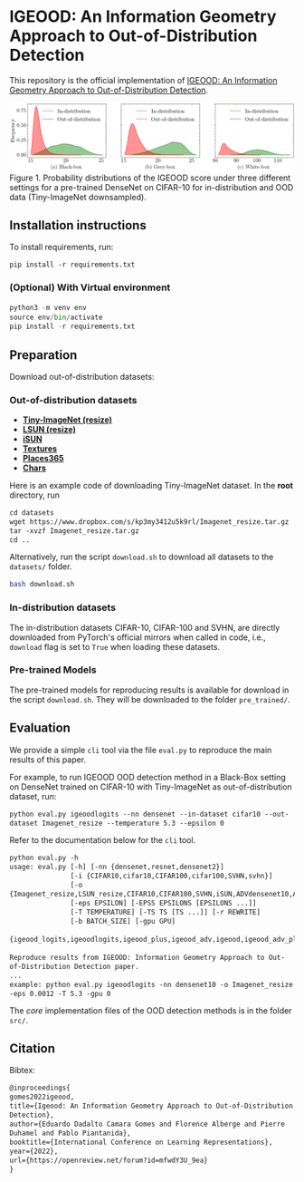 # IGEOOD: An Information Geometry Approach to Out-of-Distribution Detection

This repository is the official implementation of [IGEOOD: An Information Geometry Approach to Out-of-Distribution Detection](https://github.com/igeood/Igeood).

![Histogram](images/kde.png)
Figure 1. Probability distributions of the IGEOOD score under three different settings for a pre-trained DenseNet on CIFAR-10 for in-distribution and OOD data (Tiny-ImageNet downsampled).

## Installation instructions

To install requirements, run:

```setup
pip install -r requirements.txt
```

### (Optional) With Virtual environment

```python
python3 -m venv env
source env/bin/activate
pip install -r requirements.txt
```

## Preparation

Download out-of-distribution datasets:

### Out-of-distribution datasets

* **[Tiny-ImageNet (resize)](https://www.dropbox.com/s/kp3my3412u5k9rl/Imagenet_resize.tar.gz)**
* **[LSUN (resize)](https://www.dropbox.com/s/moqh2wh8696c3yl/LSUN_resize.tar.gz)** 
* **[iSUN](https://www.dropbox.com/s/ssz7qxfqae0cca5/iSUN.tar.gz)**
* **[Textures](https://www.robots.ox.ac.uk/~vgg/data/dtd/download/dtd-r1.0.1.tar.gz)**
* **[Places365](http://data.csail.mit.edu/places/places365/val_256.tar)**
* **[Chars](http://www.ee.surrey.ac.uk/CVSSP/demos/chars74k/EnglishImg.tgz)**

Here is an example code of downloading Tiny-ImageNet dataset. In the **root** directory, run

```shell
cd datasets
wget https://www.dropbox.com/s/kp3my3412u5k9rl/Imagenet_resize.tar.gz
tar -xvzf Imagenet_resize.tar.gz
cd ..
```

Alternatively, run the script `download.sh` to download all datasets to the `datasets/` folder.

```bash
bash download.sh
```

### In-distribution datasets

The in-distribution datasets CIFAR-10, CIFAR-100 and SVHN, are directly downloaded from PyTorch's official mirrors when called in code, i.e., `download` flag is set to `True` when loading these datasets.

### Pre-trained Models

The pre-trained models for reproducing results is available for download in the script `download.sh`. They will be downloaded to the folder `pre_trained/`.

## Evaluation

We provide a simple `cli` tool via the file `eval.py` to reproduce the main results of this paper.

For example, to run IGEOOD OOD detection method in a Black-Box setting on DenseNet trained on CIFAR-10 with Tiny-ImageNet as out-of-distribution dataset, run:

```shell
python eval.py igeoodlogits --nn densenet --in-dataset cifar10 --out-dataset Imagenet_resize --temperature 5.3 --epsilon 0 
```

Refer to the documentation below for the `cli` tool.

```shell
python eval.py -h
usage: eval.py [-h] [-nn {densenet,resnet,densenet2}]
               [-i {CIFAR10,cifar10,CIFAR100,cifar100,SVHN,svhn}]
               [-o {Imagenet_resize,LSUN_resize,CIFAR10,CIFAR100,SVHN,iSUN,ADVdensenet10,ADVdensenet100,ADVdensenet_svhn,ADVresnet_cifar10,ADVresnet_cifar100,ADVresnet_svhn,Places365,Textures,Chars74K,gaussian_noise_dataset}]
               [-eps EPSILON] [-EPSS EPSILONS [EPSILONS ...]]
               [-T TEMPERATURE] [-TS TS [TS ...]] [-r REWRITE]
               [-b BATCH_SIZE] [-gpu GPU]
               {igeood_logits,igeoodlogits,igeood_plus,igeood_adv,igeood,igeood_adv_plus,msp,odin,energy,mahalanobis,mahalanobis_adv}

Reproduce results from IGEOOD: Information Geometry Approach to Out-
of-Distribution Detection paper.
...
example: python eval.py igeoodlogits -nn densenet10 -o Imagenet_resize
-eps 0.0012 -T 5.3 -gpu 0
```

The *core* implementation files of the OOD detection methods is in the folder `src/`.

## Citation

Bibtex:

```text
@inproceedings{
gomes2022igeood,
title={Igeood: An Information Geometry Approach to Out-of-Distribution Detection},
author={Eduardo Dadalto Camara Gomes and Florence Alberge and Pierre Duhamel and Pablo Piantanida},
booktitle={International Conference on Learning Representations},
year={2022},
url={https://openreview.net/forum?id=mfwdY3U_9ea}
}
```
